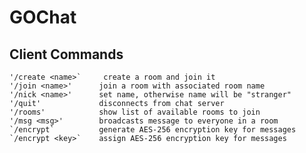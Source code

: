 # GOChat

## Client Commands
    '/create <name>`     create a room and join it
    '/join <name>'      join a room with associated room name
    '/nick <name>'      set name, otherwise name will be "stranger"
    '/quit'             disconnects from chat server 
    '/rooms'            show list of available rooms to join
    '/msg <msg>'        broadcasts message to everyone in a room
    `/encrypt`          generate AES-256 encryption key for messages
    `/encrypt <key>`    assign AES-256 encryption key for messages
